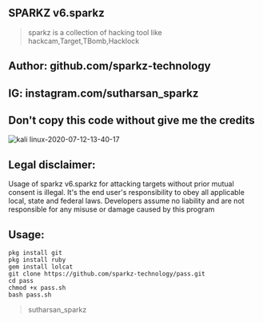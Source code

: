 ## SPARKZ  v6.sparkz
> sparkz is a  collection of hacking tool like hackcam,Target,TBomb,Hacklock
## Author: github.com/sparkz-technology
 
## IG: instagram.com/sutharsan_sparkz
##  Don't copy this code without give me the credits


![kali linux-2020-07-12-13-40-17](https://user-images.githubusercontent.com/62829664/87242170-eb711400-c447-11ea-842e-cd64f6e2b36e.png)




## Legal disclaimer:

Usage of sparkz v6.sparkz for attacking targets without prior mutual consent is illegal. It's the end user's responsibility to obey all applicable local, state and federal laws. Developers assume no liability and are not responsible for any misuse or damage caused by this program
 
 
 ## Usage:
```
pkg install git
pkg install ruby
gem install lolcat
git clone https://github.com/sparkz-technology/pass.git 
cd pass
chmod +x pass.sh
bash pass.sh
```

> sutharsan_sparkz 

